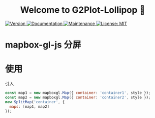 <h1 align="center">Welcome to G2Plot-Lollipop 👋</h1>
<p>
  <a href="https://www.npmjs.com/package/mapbox-gl-split" target="_blank">
    <img alt="Version" src="https://img.shields.io/npm/v/mapbox-gl-split.svg">
  </a>
  <a href="https://github.com/MrSmallLiu/G2Plot-Lollipop#readme" target="_blank">
    <img alt="Documentation" src="https://img.shields.io/badge/documentation-yes-brightgreen.svg" />
  </a>
  <a href="https://github.com/MrSmallLiu/G2Plot-Lollipop/graphs/commit-activity" target="_blank">
    <img alt="Maintenance" src="https://img.shields.io/badge/Maintained%3F-yes-green.svg" />
  </a>
  <a href="https://github.com/MrSmallLiu/G2Plot-Lollipop/blob/master/LICENSE" target="_blank">
    <img alt="License: MIT" src="https://img.shields.io/github/license/MrSmallLiu/g2plot-lollipop" />
  </a>
</p>

# mapbox-gl-js 分屏
# 使用
引入
```js
const map1 = new mapboxgl.Map({ container: 'container1', style });
const map2 = new mapboxgl.Map({ container: 'container2', style });
new SplitMap('container', {
  maps: [map1, map2]
});
```
